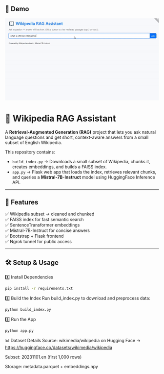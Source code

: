 ## 🎥 Demo

![Demo](./demo/demo.gif)


# 📖 Wikipedia RAG Assistant

A **Retrieval-Augmented Generation (RAG)** project that lets you ask natural language questions and get short, context-aware answers from a small subset of English Wikipedia.

This repository contains:
- `build_index.py` → Downloads a small subset of Wikipedia, chunks it, creates embeddings, and builds a FAISS index.
- `app.py` → Flask web app that loads the index, retrieves relevant chunks, and queries a **Mistral-7B-Instruct** model using HuggingFace Inference API.

---

## 🚀 Features
✅ Wikipedia subset → cleaned and chunked  
✅ FAISS index for fast semantic search  
✅ SentenceTransformer embeddings  
✅ Mistral-7B-Instruct for concise answers  
✅ Bootstrap + Flask frontend  
✅ Ngrok tunnel for public access  

---

## 🛠️ Setup & Usage

1️⃣ Install Dependencies
```bash
pip install -r requirements.txt
```
2️⃣ Build the Index
Run build_index.py to download and preprocess data:
```bash
python build_index.py
```
3️⃣ Run the App
```bash
python app.py
```
📊 Dataset Details
Source: wikimedia/wikipedia on Hugging Face → https://huggingface.co/datasets/wikimedia/wikipedia

Subset: 20231101.en (first 1,000 rows)

Storage: metadata.parquet + embeddings.npy

